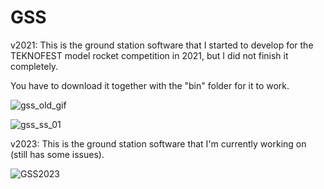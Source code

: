 # GSS

v2021:
  This is the ground station software that I started to develop for the TEKNOFEST model rocket competition in 2021, but I did not finish it completely.

  You have to download it together with the "bin" folder for it to work.

  ![gss_old_gif](https://github.com/gokmavisianka/GroundStationSoftware_old/assets/85447383/11f2d8c9-59cf-4f1f-840c-927f766ef8e3)

  ![gss_ss_01](https://github.com/gokmavisianka/GroundStationSoftware_old/assets/85447383/574ec072-1b53-4a88-9c42-dbd4f6eebed3)

v2023:
  This is the ground station software that I'm currently working on (still has some issues).
  
  ![GSS2023](https://github.com/gokmavisianka/GroundStationSoftware/assets/85447383/db92e59e-4be9-4e7a-a241-22c388898a44)

